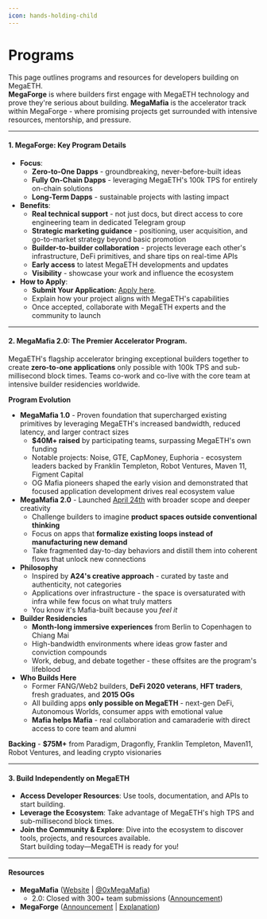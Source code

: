 ```yaml
---
icon: hands-holding-child
---
```


# Programs

This page outlines programs and resources for developers building on MegaETH.\
**MegaForge** is where builders first engage with MegaETH technology and prove they're serious about building. **MegaMafia** is the accelerator track within MegaForge - where promising projects get surrounded with intensive resources, mentorship, and pressure.

***

#### **1. MegaForge: Key Program Details**

* **Focus**:
  * **Zero-to-One Dapps** - groundbreaking, never-before-built ideas
  * **Fully On-Chain Dapps** - leveraging MegaETH's 100k TPS for entirely on-chain solutions
  * **Long-Term Dapps** - sustainable projects with lasting impact
* **Benefits**:
  * **Real technical support** - not just docs, but direct access to core engineering team in dedicated Telegram group
  * **Strategic marketing guidance** - positioning, user acquisition, and go-to-market strategy beyond basic promotion
  * **Builder-to-builder collaboration** - projects leverage each other's infrastructure, DeFi primitives, and share tips on real-time APIs
  * **Early access** to latest MegaETH developments and updates
  * **Visibility** - showcase your work and influence the ecosystem
* **How to Apply**:
  * **Submit Your Application:** [Apply here](https://docs.google.com/forms/d/e/1FAIpQLScmaKBIOBlz5ezd1qs2H5Ff5JnWQKUek8BJxMdBB5MoP-FZjw/viewform).
  * Explain how your project aligns with MegaETH's capabilities
  * Once accepted, collaborate with MegaETH experts and the community to launch

***

#### **2. MegaMafia 2.0: The Premier Accelerator Program**.

MegaETH's flagship accelerator bringing exceptional builders together to create **zero-to-one applications** only possible with 100k TPS and sub-millisecond block times. Teams co-work and co-live with the core team at intensive builder residencies worldwide.

**Program Evolution**

* **MegaMafia 1.0** - Proven foundation that supercharged existing primitives by leveraging MegaETH's increased bandwidth, reduced latency, and larger contract sizes
  * **$40M+ raised** by participating teams, surpassing MegaETH's own funding
  * Notable projects: Noise, GTE, CapMoney, Euphoria - ecosystem leaders backed by Franklin Templeton, Robot Ventures, Maven 11, Figment Capital
  * OG Mafia pioneers shaped the early vision and demonstrated that focused application development drives real ecosystem value
* **MegaMafia 2.0** - Launched [April 24th](https://x.com/0xMegaMafia/status/1915073541705179305) with broader scope and deeper creativity
  * Challenge builders to imagine **product spaces outside conventional thinking**
  * Focus on apps that **formalize existing loops instead of manufacturing new demand**
  * Take fragmented day-to-day behaviors and distill them into coherent flows that unlock new connections
* **Philosophy**
  * Inspired by **A24's creative approach** - curated by taste and authenticity, not categories
  * Applications over infrastructure - the space is oversaturated with infra while few focus on what truly matters
  * You know it's Mafia-built because you _feel it_
* **Builder Residencies**
  * **Month-long immersive experiences** from Berlin to Copenhagen to Chiang Mai
  * High-bandwidth environments where ideas grow faster and conviction compounds
  * Work, debug, and debate together - these offsites are the program's lifeblood
* **Who Builds Here**
  * Former FANG/Web2 builders, **DeFi 2020 veterans**, **HFT traders**, fresh graduates, and **2015 OGs**
  * All building apps **only possible on MegaETH** - next-gen DeFi, Autonomous Worlds, consumer apps with emotional value
  * **Mafia helps Mafia** - real collaboration and camaraderie with direct access to core team and alumni

**Backing** - **$75M+** from Paradigm, Dragonfly, Franklin Templeton, Maven11, Robot Ventures, and leading crypto visionaries

***

#### **3. Build Independently on MegaETH**

* **Access Developer Resources**: Use tools, documentation, and APIs to start building.
* **Leverage the Ecosystem**: Take advantage of MegaETH's high TPS and sub-millisecond block times.
* **Join the Community & Explore**: Dive into the ecosystem to discover tools, projects, and resources available.\
  Start building today—MegaETH is ready for you!

***

#### **Resources**

* **MegaMafia** ([Website](https://www.megaeth.com/builder) | [@0xMegaMafia](https://x.com/0xMegaMafia))
  * 2.0: Closed with 300+ team submissions ([Announcement](https://x.com/megaeth_labs/status/1930246537558536411))
* **MegaForge** ([Announcement](https://x.com/megaeth_labs/status/1882829039603470371) | [Explanation](https://x.com/hotpot_dao/status/1960145840468844613))
